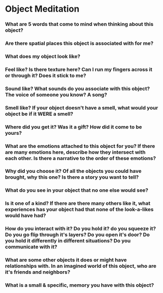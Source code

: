 # Object Meditation

### What are 5 words that come to mind when thinking about this object?

### Are there spatial places this object is associated with for me?

### What does my object look like?

### Feel like? Is there texture here? Can I run my fingers across it or through it? Does it stick to me?

### Sound like? What sounds do you associate with this object? The voice of someone you know? A song?

### Smell like? If your object doesn't have a smell, what would your object be if it WERE a smell?

### Where did you get it? Was it a gift? How did it come to be yours?

### What are the emotions attached to this object for you? If there are many emotions here, describe how they intersect with each other. Is there a narrative to the order of these emotions?

### Why did you choose it? Of all the objects you could have brought, why this one? Is there a story you want to tell?

### What do you see in your object that no one else would see?

### Is it one of a kind? If there are there many others like it, what experiences has your object had that none of the look-a-likes would have had?

### How do you interact with it? Do you hold it? do you squeeze it? Do you go flip through it's layers? Do you open it's door? Do you hold it differently in different situations? Do you communicate with it?

### What are some other objects it does or might have relationships with. In an imagined world of this object, who are it's friends and neighbors?

### What is a small & specific, memory you have with this object?
